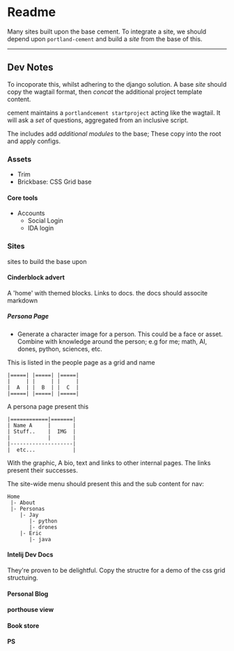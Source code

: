 # Readme

Many sites built upon the base cement. To integrate a site, we should depend upon `portland-cement` and build a _site_ from the base of this.

---

## Dev Notes

To incoporate this, whilst adhering to the django solution. A base _site_ should copy the wagtail format, then _concat_ the additional project template content.

cement maintains a `portlandcement startproject` acting like the wagtail.
It will ask a _set_ of questions, aggregated from an inclusive script.

The includes add _additional modules_ to the base; These copy into the root and apply configs.

### Assets

+ Trim
+ Brickbase: CSS Grid base

#### Core tools

+ Accounts
    + Social Login
    + IDA login

### Sites

sites to build the base upon

#### Cinderblock advert

A 'home' with themed blocks. Links to docs.
the docs should associte markdown

##### Persona Page

+ Generate a character image for a person. This could be a face or asset. Combine with knowledge around the person; e.g for me; math, AI, dones, python, sciences, etc.

This is listed in the people page as a grid and name

    |=====| |=====| |=====|
    |     | |     | |     |
    |  A  | |  B  | |  C  |
    |=====| |=====| |=====|


A persona page present this

    |============|=======|
    | Name A     |       |
    | Stuff..    |  IMG  |
    |            |       |
    |--------------------|
    |  etc...            |

With the graphic, A bio, text and links to other internal pages.
The links present their successes.

The site-wide menu should present this and the sub content for nav:

    Home
     |- About
     |- Personas
        |- Jay
           |- python
           |- drones
        |- Eric
           |- java

#### Intelij Dev Docs

They're proven to be delightful. Copy the structre for a demo of the css grid structuing.

#### Personal Blog

#### porthouse view

#### Book store

#### PS